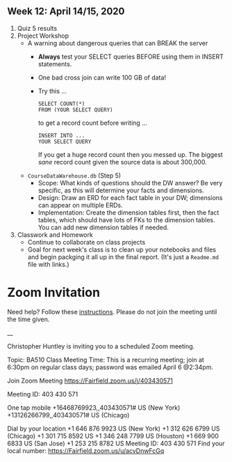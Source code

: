 ## Week 12: April 14/15, 2020

1. Quiz 5 results
2. Project Workshop 
    * A warning about dangerous queries that can BREAK the server
        * __Always__ test your SELECT queries BEFORE using them in  INSERT statements.
        * One bad cross join can write 100 GB of data!
        * Try this ...
            ```
            SELECT COUNT(*) 
            FROM (YOUR SELECT QUERY)
            
            ```
            to get a record count before writing ...
            
            ```
            INSERT INTO ...
            YOUR SELECT QUERY
            
            ```
            If you get a huge record count then you messed up. The biggest _sane_ record count given the source data is about 300,000. 
    * `CourseDataWarehouse.db` (Step 5)
        * Scope: What kinds of questions should the DW answer? Be very specific, as this will determine your facts and dimensions.
        * Design: Draw an ERD for each fact table in your DW; dimensions can appear on multiple ERDs.
        * Implementation: Create the dimension tables first, then the fact tables, which should have lots of FKs to the dimension tables. You can add new dimension tables if needed.  
3. Classwork and Homework
    * Continue to collaborate on class projects
    * Goal for next week's class is to clean up your notebooks and files and begin packging it all up in the final report. (It's just a `Readme.md` file with links.)

# Zoom Invitation
Need help? Follow these [instructions](https://quip.com/rULNAVPjKQlj).
Please do not join the meeting until the time given. 

__

Christopher Huntley is inviting you to a scheduled Zoom meeting.

Topic: BA510 Class Meeting
Time: This is a recurring meeting; join at 6:30pm on regular class days; password was emailed April 6 @2:34pm.

Join Zoom Meeting
https://Fairfield.zoom.us/j/403430571

Meeting ID: 403 430 571

One tap mobile
+16468769923,,403430571# US (New York)
+13126266799,,403430571# US (Chicago)

Dial by your location
        +1 646 876 9923 US (New York)
        +1 312 626 6799 US (Chicago)
        +1 301 715 8592 US
        +1 346 248 7799 US (Houston)
        +1 669 900 6833 US (San Jose)
        +1 253 215 8782 US
Meeting ID: 403 430 571
Find your local number: https://Fairfield.zoom.us/u/acvDnwFcGq




